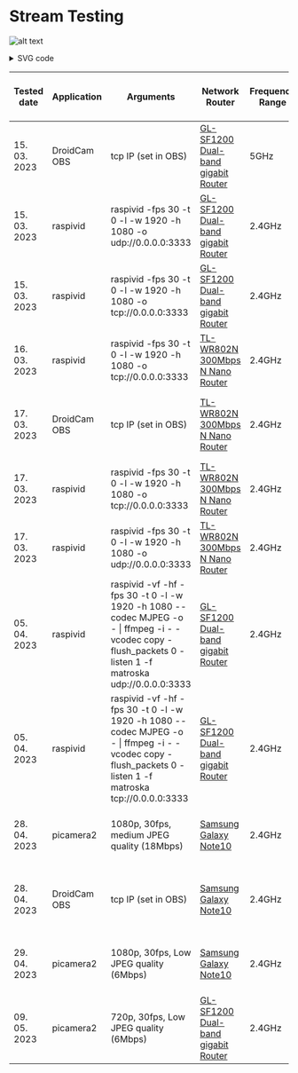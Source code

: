 # Stream Testing


![alt text](https://fwtbbmf399.execute-api.us-east-1.amazonaws.com/Prod/svg?source=https://raw.githubusercontent.com/vitalibo/markdown-inline-svg/master/readme.md&name=sample.svg)

<details> 
<summary>SVG code</summary>

```
@sample.svg
<?xml version="1.0" encoding="UTF-8"?>
<!DOCTYPE svg PUBLIC "-//W3C//DTD SVG 1.1//EN" "http://www.w3.org/Graphics/SVG/1.1/DTD/svg11.dtd">
<svg xmlns="http://www.w3.org/2000/svg" version="1.1" width="121px" height="81px" viewBox="-0.5 -0.5 121 81" style="background-color: rgb(255, 255, 255);">
    <defs/>
    <g>
        <ellipse cx="60" cy="40" rx="60" ry="40" fill="#ffffff" stroke="#000000" pointer-events="all"/>
    </g>
</svg>
@sample.svg
```

</details>


|Tested date |Application |Arguments                                                                                                                                                |Network Router                                                                                                     |Frequency  Range|Measured  px2px  delay [ms]|Device source                                                                               |Source platform              |Device sink                                                                                           |Sink platform          |Sink application                                 |Sink application arguments                                                                                          |Source sensor                                                                                              |Stream Resolution|Encoding|Protocol |Git source                                                                                                          |Git sink                                                                                                                  |Comments                                                                                                                                                           |
|------------|------------|---------------------------------------------------------------------------------------------------------------------------------------------------------|-------------------------------------------------------------------------------------------------------------------|----------------|---------------------------|--------------------------------------------------------------------------------------------|-----------------------------|------------------------------------------------------------------------------------------------------|-----------------------|-------------------------------------------------|--------------------------------------------------------------------------------------------------------------------|-----------------------------------------------------------------------------------------------------------|-----------------|--------|---------|--------------------------------------------------------------------------------------------------------------------|--------------------------------------------------------------------------------------------------------------------------|-------------------------------------------------------------------------------------------------------------------------------------------------------------------|
|15. 03. 2023|DroidCam OBS|tcp IP (set in OBS)                                                                                                                                      |[GL-SF1200 Dual-band gigabit Router](https://www.gl-inet.com/products/gl-sf1200/)                                  |5GHz            |160                        |[Samsung Galaxy Note10](https://www.gsmarena.com/samsung_galaxy_note10-9788.php)            |Android 12                   |[OMEN Laptop 15-en1013dx Product Specifications](https://support.hp.com/ee-en/document/c07073462#AbT0)|64-bit Ubuntu 20.04 LTS|OBS 29.0.2                                       |MJPEG, use WiFi IP, Enable audio, Allow hardware acceleration, deactivate when not showing                          |[Samsung 12M Ultrawide AF Camera Module](https://www.samsungsem.com/global/product/module/camera-module.do)|1920x1080        |MJPEG   |TCP      |[droidcam-obs-git](https://github.com/dev47apps/droidcam-obs-plugin)                                                |[obs-studio-git](https://github.com/obsproject/obs-studio)                                                                |butter smooth, crystal clear, fast                                                                                                                                 |
|15. 03. 2023|raspivid    |raspivid -fps 30 -t 0 -l -w 1920 -h 1080 -o udp://0.0.0.0:3333                                                                                           |[GL-SF1200 Dual-band gigabit Router](https://www.gl-inet.com/products/gl-sf1200/)                                  |2.4GHz          |260                        |[Raspberry Pi 4 Model B](https://www.raspberrypi.com/products/raspberry-pi-4-model-b/)      |Raspberry Pi OS (64-bit) Lite|[OMEN Laptop 15-en1013dx Product Specifications](https://support.hp.com/ee-en/document/c07073462#AbT0)|64-bit Ubuntu 20.04 LTS|mpv_0.35.1+fruit.2_amd64.deb 2023-01-30          |mpv --hwdec=auto --cache=no --no-correct-pts --fps=30 --profile=low-latency --opengl-glfinish=yes udp://0.0.0.0:3333|Sony IMX219                                                                                                |1920x1080        |H264    |UDP      |[raspivid-git](https://github.com/raspberrypi/userland/blob/master/host_applications/linux/apps/raspicam/RaspiVid.c)|[mpv-player-git](https://github.com/mpv-player/mpv)                                                                       |stable, lossy when shaken                                                                                                                                          |
|15. 03. 2023|raspivid    |raspivid -fps 30 -t 0 -l -w 1920 -h 1080 -o tcp://0.0.0.0:3333                                                                                           |[GL-SF1200 Dual-band gigabit Router](https://www.gl-inet.com/products/gl-sf1200/)                                  |2.4GHz          |260                        |[Raspberry Pi Zero W](https://www.raspberrypi.com/products/raspberry-pi-zero-w/)            |Raspberry Pi OS (32-bit) Lite|[OMEN Laptop 15-en1013dx Product Specifications](https://support.hp.com/ee-en/document/c07073462#AbT0)|64-bit Ubuntu 20.04 LTS|mpv_0.35.1+fruit.2_amd64.deb 2023-01-30          |mpv --cache=no --no-correct-pts --fps=30 --profile=low-latency tcp://192.168.8.163:3333                             |Sony IMX219                                                                                                |1920x1080        |H264    |TCP      |[raspivid-git](https://github.com/raspberrypi/userland/blob/master/host_applications/linux/apps/raspicam/RaspiVid.c)|[mpv-player-git](https://github.com/mpv-player/mpv)                                                                       |smooth, stable                                                                                                                                                     |
|16. 03. 2023|raspivid    |raspivid -fps 30 -t 0 -l -w 1920 -h 1080 -o tcp://0.0.0.0:3333                                                                                           |[TL-WR802N 300Mbps N Nano Router](https://www.tp-link.com/us/home-networking/wifi-router/tl-wr802n/#specifications)|2.4GHz          |380                        |[Raspberry Pi 3 Model B+](https://www.raspberrypi.com/products/raspberry-pi-3-model-b-plus/)|Raspberry Pi OS (64-bit) Lite|[Samsung Galaxy Note10](https://www.gsmarena.com/samsung_galaxy_note10-9788.php)                      |Android 12             |mpv-android 2023-02-27-release                   |mpv --cache=no --no-correct-pts --fps=30 --profile=low-latency tcp://<source device LAN IP>:3333                    |Sony IMX219                                                                                                |1920x1080        |H264    |TCP      |[raspivid-git](https://github.com/raspberrypi/userland/blob/master/host_applications/linux/apps/raspicam/RaspiVid.c)|[mpv-android-git](https://github.com/mpv-android/mpv-android)                                                             |slightly jittery, borderline unstable  [pi-camera#hardware-specification](https://www.raspberrypi.com/documentation/accessories/camera.html#hardware-specification)|
|17. 03. 2023|DroidCam OBS|tcp IP (set in OBS)                                                                                                                                      |[TL-WR802N 300Mbps N Nano Router](https://www.tp-link.com/us/home-networking/wifi-router/tl-wr802n/#specifications)|2.4GHz          |200                        |[Samsung Galaxy Note10](https://www.gsmarena.com/samsung_galaxy_note10-9788.php)            |Android 12                   |[OMEN Laptop 15-en1013dx Product Specifications](https://support.hp.com/ee-en/document/c07073462#AbT0)|64-bit Windows         |OBS 29.0.2                                       |MJPEG, use WiFi IP, Enable audio, Allow hardware acceleration, deactivate when not showing                          |[Samsung 12M Ultrawide AF Camera Module](https://www.samsungsem.com/global/product/module/camera-module.do)|1920x1080        |MJPEG   |TCP      |[droidcam-obs-git](https://github.com/dev47apps/droidcam-obs-plugin)                                                |[obs-studio-git](https://github.com/obsproject/obs-studio)                                                                |smooth, fast, clear                                                                                                                                                |
|17. 03. 2023|raspivid    |raspivid -fps 30 -t 0 -l -w 1920 -h 1080 -o tcp://0.0.0.0:3333                                                                                           |[TL-WR802N 300Mbps N Nano Router](https://www.tp-link.com/us/home-networking/wifi-router/tl-wr802n/#specifications)|2.4GHz          |460                        |[Raspberry Pi Zero W](https://www.raspberrypi.com/products/raspberry-pi-zero-w/)            |Raspberry Pi OS (32-bit) Lite|[Samsung Galaxy Note10](https://www.gsmarena.com/samsung_galaxy_note10-9788.php)                      |Android 12             |mpv-android 2023-02-27-release                   |mpv --cache=no --no-correct-pts --fps=30 --profile=low-latency tcp://<source device LAN IP>:3333                    |Sony IMX219                                                                                                |1920x1080        |H264    |TCP      |[raspivid-git](https://github.com/raspberrypi/userland/blob/master/host_applications/linux/apps/raspicam/RaspiVid.c)|[mpv-android-git](https://github.com/mpv-android/mpv-android)                                                             |felt sluggish, slow [pi-camera#hardware-specification](https://www.raspberrypi.com/documentation/accessories/camera.html#hardware-specification)                   |
|17. 03. 2023|raspivid    |raspivid -fps 30 -t 0 -l -w 1920 -h 1080 -o udp://0.0.0.0:3333                                                                                           |[TL-WR802N 300Mbps N Nano Router](https://www.tp-link.com/us/home-networking/wifi-router/tl-wr802n/#specifications)|2.4GHz          |330                        |[Raspberry Pi Zero W](https://www.raspberrypi.com/products/raspberry-pi-zero-w/)            |Raspberry Pi OS (32-bit) Lite|[Samsung Galaxy Note10](https://www.gsmarena.com/samsung_galaxy_note10-9788.php)                      |Android 12             |mpv-android 2023-02-27-release                   |mpv --cache=no --no-correct-pts --fps=30 --profile=low-latency udp://<source device LAN IP>:3333                    |Sony IMX219                                                                                                |1920x1080        |H264    |UDP      |[raspivid-git](https://github.com/raspberrypi/userland/blob/master/host_applications/linux/apps/raspicam/RaspiVid.c)|[mpv-android-git](https://github.com/mpv-android/mpv-android)                                                             |jittery, slow  [pi-camera#hardware-specification](https://www.raspberrypi.com/documentation/accessories/camera.html#hardware-specification)                        |
|05. 04. 2023|raspivid    |raspivid -vf -hf -fps 30 -t 0 -l -w 1920 -h 1080 --codec MJPEG -o - &#124;  ffmpeg -i - -vcodec copy -flush_packets 0 -listen 1 -f matroska udp://0.0.0.0:3333|[GL-SF1200 Dual-band gigabit Router](https://www.gl-inet.com/products/gl-sf1200/)                                  |2.4GHz          |260                        |[Raspberry Pi Zero W](https://www.raspberrypi.com/products/raspberry-pi-zero-w/)            |Raspberry Pi OS (32-bit) Lite|[OMEN Laptop 15-en1013dx Product Specifications](https://support.hp.com/ee-en/document/c07073462#AbT0)|64-bit Windows         |mpv-x86_64-v3-20230514                           |mpv --demuxer-thread=no --vd-lavc-threads=1 --untimed --no-correct-pts "udp://192.168.199.228:3333"                 |Sony IMX219                                                                                                |1920x1080        |MP4     |UDP      |[raspivid-git](https://github.com/raspberrypi/userland/blob/master/host_applications/linux/apps/raspicam/RaspiVid.c)|[mpv-player-git](https://github.com/mpv-player/mpv)                                                                       |responsive, lossy when shaken                                                                                                                                      |
|05. 04. 2023|raspivid    |raspivid -vf -hf -fps 30 -t 0 -l -w 1920 -h 1080 --codec MJPEG -o - &#124;  ffmpeg -i - -vcodec copy -flush_packets 0 -listen 1 -f matroska tcp://0.0.0.0:3333|[GL-SF1200 Dual-band gigabit Router](https://www.gl-inet.com/products/gl-sf1200/)                                  |2.4GHz          |210                        |[Raspberry Pi Zero W](https://www.raspberrypi.com/products/raspberry-pi-zero-w/)            |Raspberry Pi OS (32-bit) Lite|[OMEN Laptop 15-en1013dx Product Specifications](https://support.hp.com/ee-en/document/c07073462#AbT0)|64-bit Windows         |mpv-x86_64-v3-20230514                           |mpv --demuxer-thread=no --vd-lavc-threads=1 --untimed --no-correct-pts "tcp://192.168.199.228:3333"                 |Sony IMX219                                                                                                |1920x1080        |MP4     |TCP      |[raspivid-git](https://github.com/raspberrypi/userland/blob/master/host_applications/linux/apps/raspicam/RaspiVid.c)|[mpv-player-git](https://github.com/mpv-player/mpv)                                                                       |fast, smooth, sometimes stutters                                                                                                                                   |
|28. 04. 2023|picamera2   |1080p, 30fps, medium JPEG quality (18Mbps)                                                                                                               |[Samsung Galaxy Note10](https://www.gsmarena.com/samsung_galaxy_note10-9788.php)                                   |2.4GHz          |320                        |[Raspberry Pi Zero W](https://www.raspberrypi.com/products/raspberry-pi-zero-w/)            |Raspberry Pi OS (32-bit) Lite|[OMEN Laptop 15-en1013dx Product Specifications](https://support.hp.com/ee-en/document/c07073462#AbT0)|64-bit Windows         |Brave Browser v1.52.64  (Chromium 112.0.5615.165)|N/A                                                                                                                 |Sony IMX219                                                                                                |1920x1080        |MJPEG   |HTTP     |[picamera2/mjpeg_server.py](https://github.com/raspberrypi/picamera2/blob/main/examples/mjpeg_server.py)            |[Brave-browser-git](https://github.com/brave/brave-browser)                                                               |responsive, fast, smooth, clear                                                                                                                                    |
|28. 04. 2023|DroidCam OBS|tcp IP (set in OBS)                                                                                                                                      |[Samsung Galaxy Note10](https://www.gsmarena.com/samsung_galaxy_note10-9788.php)                                   |2.4GHz          |256                        |[Samsung Galaxy Note10](https://www.gsmarena.com/samsung_galaxy_note10-9788.php)            |Android 12                   |[OMEN Laptop 15-en1013dx Product Specifications](https://support.hp.com/ee-en/document/c07073462#AbT0)|64-bit Windows         |OBS 29.0.2                                       |MJPEG, use WiFi IP, Enable audio, Allow hardware acceleration, deactivate when not showing                          |[Samsung 12M Ultrawide AF Camera Module](https://www.samsungsem.com/global/product/module/camera-module.do)|1920x1080        |MJPEG   |TCP      |[droidcam-obs-git](https://github.com/dev47apps/droidcam-obs-plugin)                                                |[obs-studio-git](https://github.com/obsproject/obs-studio)                                                                |fast, smooth, crystal clear                                                                                                                                        |
|29. 04. 2023|picamera2   |1080p, 30fps, Low JPEG quality (6Mbps)                                                                                                                   |[Samsung Galaxy Note10](https://www.gsmarena.com/samsung_galaxy_note10-9788.php)                                   |2.4GHz          |384                        |[Raspberry Pi Zero W](https://www.raspberrypi.com/products/raspberry-pi-zero-w/)            |Raspberry Pi OS (32-bit) Lite|[OMEN Laptop 15-en1013dx Product Specifications](https://support.hp.com/ee-en/document/c07073462#AbT0)|64-bit Windows         |Godot_v4.0.2-stable_win64.exe                    |1080p                                                                                                               |Sony IMX219                                                                                                |1920x1080        |MJPEG   |WebSocket|[stream_mjpeg_ws.py](https://github.com/mbz4/RoverXR/blob/main/Blueprints/stream_mjpeg_ws.py)                       |[Blueprints/Testing/websocket_2_py_demo](https://github.com/mbz4/RoverXR/tree/main/Blueprints/Testing/websocket_2_py_demo)|sluggish, clear                                                                                                                                                    |
|09. 05. 2023|picamera2   |720p, 30fps, Low JPEG quality (6Mbps)                                                                                                                    |[GL-SF1200 Dual-band gigabit Router](https://www.gl-inet.com/products/gl-sf1200/)                                  |2.4GHz          |256                        |[Raspberry Pi Zero W](https://www.raspberrypi.com/products/raspberry-pi-zero-w/)            |Raspberry Pi OS (32-bit) Lite|[OMEN Laptop 15-en1013dx Product Specifications](https://support.hp.com/ee-en/document/c07073462#AbT0)|64-bit Windows         |Godot_v4.0.2-stable_win64.exe                    |720p                                                                                                                |                                                                                                           |1280x720         |MJPEG   |WebSocket|[stream_mjpeg_ws.py](https://github.com/mbz4/RoverXR/blob/main/Blueprints/stream_mjpeg_ws.py)                       |[Blueprints/Testing/websocket_2_py_demo](https://github.com/mbz4/RoverXR/tree/main/Blueprints/Testing/websocket_2_py_demo)|responsive, little blurry                                                                                                                                          |
